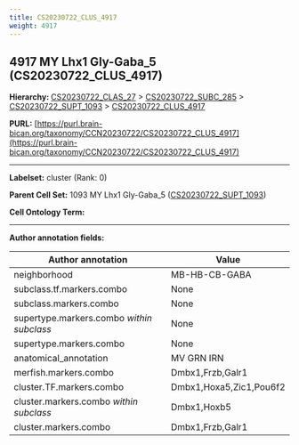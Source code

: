 ```yaml
---
title: CS20230722_CLUS_4917
weight: 4917
---
```

## 4917 MY Lhx1 Gly-Gaba_5 (CS20230722_CLUS_4917)
<b>Hierarchy: </b>
[CS20230722_CLAS_27](../CS20230722_CLAS_27) >
[CS20230722_SUBC_285](../CS20230722_SUBC_285) >
[CS20230722_SUPT_1093](../CS20230722_SUPT_1093) >
[CS20230722_CLUS_4917](../CS20230722_CLUS_4917)

**PURL:** [https://purl.brain-bican.org/taxonomy/CCN20230722/CS20230722_CLUS_4917](https://purl.brain-bican.org/taxonomy/CCN20230722/CS20230722_CLUS_4917)

---


**Labelset:** cluster (Rank: 0)

**Parent Cell Set:** 1093 MY Lhx1 Gly-Gaba_5 ([CS20230722_SUPT_1093](../CS20230722_SUPT_1093))



**Cell Ontology Term:** 

[MARKER GENES.]: #


---

[TRANSFERRED ANNOTATIONS.]: #


[AUTHOR ANNOTATION FIELDS.]: #


**Author annotation fields:**

| Author annotation | Value |
|-------------------|-------|
|neighborhood|MB-HB-CB-GABA|
|subclass.tf.markers.combo|None|
|subclass.markers.combo|None|
|supertype.markers.combo _within subclass_|None|
|supertype.markers.combo|None|
|anatomical_annotation|MV GRN IRN|
|merfish.markers.combo|Dmbx1,Frzb,Galr1|
|cluster.TF.markers.combo|Dmbx1,Hoxa5,Zic1,Pou6f2|
|cluster.markers.combo _within subclass_|Dmbx1,Hoxb5|
|cluster.markers.combo|Dmbx1,Frzb,Galr1|
